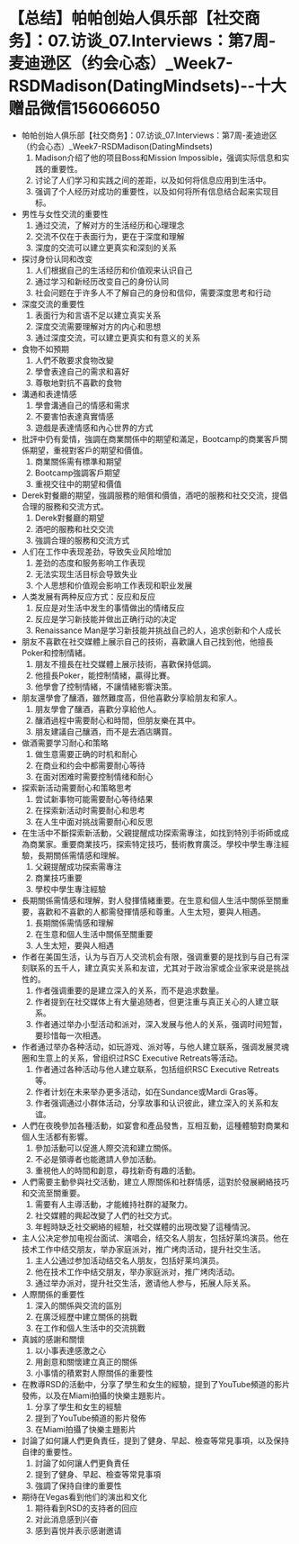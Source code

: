 # 【总结】帕帕创始人俱乐部【社交商务】：07.访谈_07.Interviews：第7周-麦迪逊区（约会心态）_Week7-RSDMadison(DatingMindsets)--十大赠品微信156066050

-   帕帕创始人俱乐部【社交商务】：07.访谈_07.Interviews：第7周-麦迪逊区（约会心态）_Week7-RSDMadison(DatingMindsets)
    1.  Madison介绍了他的项目Boss和Mission Impossible，强调实际信息和实践的重要性。
    2.  讨论了人们学习和实践之间的差距，以及如何将信息应用到生活中。
    3.  强调了个人经历对成功的重要性，以及如何将所有信息结合起来实现目标。
-   男性与女性交流的重要性
    1.  通过交流，了解对方的生活经历和心理理念
    2.  交流不仅在于表面行为，更在于深度和理解
    3.  深度的交流可以建立更真实和深刻的关系
-   探讨身份认同和改变
    1.  人们根据自己的生活经历和价值观来认识自己
    2.  通过学习和新经历改变自己的身份认同
    3.  社会问题在于许多人不了解自己的身份和信仰，需要深度思考和行动
-   深度交流的重要性
    1.  表面行为和言语不足以建立真实关系
    2.  深度交流需要理解对方的内心和思想
    3.  通过深度交流，可以建立更真实和有意义的关系
-   食物不如預期
    1.  人們不敢要求食物改變
    2.  學會表達自己的需求和喜好
    3.  尊敬地對抗不喜歡的食物
-   溝通和表達情感
    1.  學會溝通自己的情感和需求
    2.  不要害怕表達真實情感
    3.  遊戲是表達情感和內心世界的方式
-   批評中仍有愛情，強調在商業關係中的期望和滿足，Bootcamp的商業客戶關係期望，重視對客戶的期望和價值。
    1.  商業關係需有標準和期望
    2.  Bootcamp強調客戶期望
    3.  重視交往中的期望和價值
-   Derek對餐廳的期望，強調服務的賠償和價值，酒吧的服務和社交交流，提倡合理的服務和交流方式。
    1.  Derek對餐廳的期望
    2.  酒吧的服務和社交交流
    3.  強調合理的服務和交流方式
-   人们在工作中表现差劲，导致失业风险增加
    1.  差劲的态度和服务影响工作表现
    2.  无法实现生活目标会导致失业
    3.  个人思想和价值观会影响工作表现和职业发展
-   人类发展有两种反应方式：反应和反应
    1.  反应是对生活中发生的事情做出的情绪反应
    2.  反应是学习新技能并做出正确行动的决定
    3.  Renaissance Man是学习新技能并挑战自己的人，追求创新和个人成长
-   朋友不喜歡在社交媒體上展示自己的技術，喜歡讓人自己找到他，他擅長Poker和控制情緒。
    1.  朋友不擅長在社交媒體上展示技術，喜歡保持低調。
    2.  他擅長Poker，能控制情緒，贏得比賽。
    3.  他學會了控制情緒，不讓情緒影響決策。
-   朋友還學會了釀酒，雖然難度高，但他喜歡分享給朋友和家人。
    1.  朋友學會了釀酒，喜歡分享給他人。
    2.  釀酒過程中需要耐心和時間，但朋友樂在其中。
    3.  朋友建議自己釀酒，而不是去酒店購買。
-   做酒需要学习耐心和策略
    1.  做生意需要正确的时机和耐心
    2.  在商业和约会中都需要耐心等待
    3.  在面对困难时需要控制情绪和耐心
-   探索新活动需要耐心和策略思考
    1.  尝试新事物可能需要耐心等待结果
    2.  在探索新活动时需要耐心和思考
    3.  在人生中面对挑战需要耐心和反思
-   在生活中不斷探索新活動，父親提醒成功探索需專注，如找到特別手術師或成為商業家。重要商業技巧，探索特定技巧，藝術教育廣泛。學校中學生專注經驗，長期關係需情感和理解。
    1.  父親提醒成功探索需專注
    2.  商業技巧重要
    3.  學校中學生專注經驗
-   長期關係需情感和理解，對人發揮情緒重要。在生意和個人生活中關係至關重要，喜歡和不喜歡的人都需發揮情感和尊重。人生太短，要與人相遇。
    1.  長期關係需情感和理解
    2.  在生意和個人生活中關係至關重要
    3.  人生太短，要與人相遇
-   作者在美国生活，认为与百万人交流机会有限，强调重要的是找到与自己有深刻联系的五千人，建立真实关系和友谊，尤其对于政治家或企业家来说是挑战性的。
    1.  作者强调重要的是建立深入的关系，而不是追求数量。
    2.  作者提到在社交媒体上有大量追随者，但更注重与真正关心的人建立联系。
    3.  作者通过举办小型活动和派对，深入发展与他人的关系，强调时间短暂，要珍惜每一次相遇。
-   作者通过举办各种活动，如玩游戏、派对等，与他人建立联系，强调发展灵魂圈和生意上的关系，曾组织过RSC Executive Retreats等活动。
    1.  作者通过各种活动与他人建立联系，包括组织RSC Executive Retreats等。
    2.  作者计划在未来举办更多活动，如在Sundance或Mardi Gras等。
    3.  作者强调通过小群体活动，分享故事和认识彼此，建立深入的关系和友谊。
-   人們在夜晚參加各種活動，如宴會和產品發售，互相互動，這種體驗對商業和個人生活都有影響。
    1.  參加活動可以促進人際交流和建立關係。
    2.  不必是領導者也能邀請人參加活動。
    3.  重視他人的時間和創意，尋找新奇有趣的活動。
-   人們需要主動參與社交活動，建立人際關係和社群情感，這對於發展網絡技巧和交流至關重要。
    1.  需要有人主導活動，才能維持社群的凝聚力。
    2.  社交媒體的興起改變了人們的社交方式。
    3.  年輕時缺乏社交網絡的經驗，社交媒體的出現改變了這種情況。
-   主人公决定参加电视台面试、演唱会，结交名人朋友，包括好莱坞演员。他在技术工作中结交朋友，举办家庭派对，推广烤肉活动，提升社交生活。
    1.  主人公通过参加活动结交名人朋友，包括好莱坞演员。
    2.  他在技术工作中结交朋友，举办家庭派对，推广烤肉活动。
    3.  通过举办派对，提升社交生活，邀请他人参与，拓展人际关系。
-   人際關係的重要性
    1.  深入的關係與交流的區別
    2.  在廣泛經歷中建立關係的挑戰
    3.  在工作和個人生活中的交流挑戰
-   真誠的感謝和關懷
    1.  以小事表達感激之心
    2.  用創意和關懷建立真正的關係
    3.  小事情的積累對人際關係的重要性
-   在教導RSD的活動中，分享了學生和女生的經驗，提到了YouTube頻道的影片發佈，以及在Miami拍攝的快樂主題影片。
    1.  分享了學生和女生的經驗
    2.  提到了YouTube頻道的影片發佈
    3.  在Miami拍攝了快樂主題影片
-   討論了如何讓人們更負責任，提到了健身、早起、檢查等常見事項，以及保持自律的重要性。
    1.  討論了如何讓人們更負責任
    2.  提到了健身、早起、檢查等常見事項
    3.  強調了保持自律的重要性
-   期待在Vegas看到他们的演出和文化
    1.  期待看到RSD的支持者的回应
    2.  对此消息感到兴奋
    3.  感到喜悦并表示感谢邀请